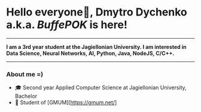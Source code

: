 # Hello everyone👋, **Dmytro Dychenko a.k.a. _BuffePOK_ is here!**

---------------------------------------------------

**I am a 3rd year student at the Jagiellonian University. I am interested in Data Science, Neural Networks, AI, Python, Java, NodeJS, C/C++.**

---------------------------------------------------

### About me =)
- 🎓 Second year Applied Computer Science at Jagiellonian University, Bachelor
- 🤖 Student of [GMUM][https://gmum.net/]


<!--
**BuffePOK/BuffePOK** is a ✨ _special_ ✨ repository because its `README.md` (this file) appears on your GitHub profile.

Here are some ideas to get you started:

- 🔭 I’m currently working on ...
- 🌱 I’m currently learning ...
- 👯 I’m looking to collaborate on ...
- 🤔 I’m looking for help with ...
- 💬 Ask me about ...
- 📫 How to reach me: ...
- 😄 Pronouns: ...
- ⚡ Fun fact: ...
-->
